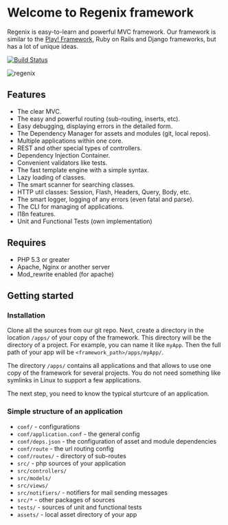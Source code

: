 Welcome to Regenix framework
============================

Regenix is easy-to-learn and powerful MVC framework. Our framework is similar to the [Play! Framework](http://playframework.com/),
Ruby on Rails and Django frameworks, but has a lot of unique ideas.

[![Build Status](https://travis-ci.org/dim-s/regenix.png?branch=dev)](https://travis-ci.org/dim-s/regenix)

![regenix](http://develstudio.ru/upload/medialibrary/cf8/cf88db498096a1eba21c75f7910a4ef4.png)

Features
--------
* The clear MVC.
* The easy and powerful routing (sub-routing, inserts, etc).
* Easy debugging, displaying errors in the detailed form.
* The Dependency Manager for assets and modules (git, local repos).
* Multiple applications within one core.
* REST and other special types of controllers.
* Dependency Injection Container.
* Convenient validators like tests.
* The fast template engine with a simple syntax.
* Lazy loading of classes.
* The smart scanner for searching classes.
* HTTP util classes: Session, Flash, Headers, Query, Body, etc.
* The smart logger, logging of any errors (even fatal and parse).
* The CLI for managing of applications.
* I18n features.
* Unit and Functional Tests (own implementation)


Requires
--------

* PHP 5.3 or greater
* Apache, Nginx or another server
* Mod_rewrite enabled (for apache)


Getting started
---------------

### Installation

Clone all the sources from our git repo. Next, create a directory in the location `/apps/` of your copy of the framework.
This directory will be the directory of a project. For example, you can name it like `myApp`. Then the full path of your 
app will be `<framework_path>/apps/myApp/`. 

The directory `/apps/` contains all applications and that allows to use one copy of the framework for
several projects. You do not need something like symlinks in Linux to support a few applications. 

The next step, you need to know the typical sturtcure of an application.


### Simple structure of an application

* `conf/` - configurations
 * `conf/application.conf` - the general config
 * `conf/deps.json` - the configuration of asset and module dependencies
 * `conf/route` - the url routing config
 * `conf/routes/` - directory of sub-routes
* `src/` - php sources of your application
 * `src/controllers/`
 * `src/models/`
 * `src/views/`
 * `src/notifiers/` - notifiers for mail sending messages
 * `src/*` - other packages of sources
* `tests/` - sources of unit and functional tests
* `assets/` - local asset directory of your app
